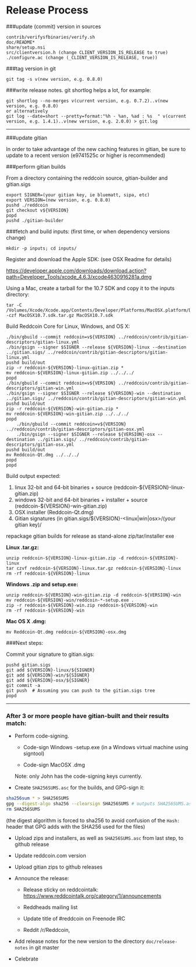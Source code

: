 Release Process
====================


###update (commit) version in sources

	contrib/verifysfbinaries/verify.sh
	doc/README*
	share/setup.nsi
	src/clientversion.h (change CLIENT_VERSION_IS_RELEASE to true)
	./configure.ac (change (_CLIENT_VERSION_IS_RELEASE, true))

###tag version in git

	git tag -s v(new version, e.g. 0.8.0)

###write release notes. git shortlog helps a lot, for example:

	git shortlog --no-merges v(current version, e.g. 0.7.2)..v(new version, e.g. 0.8.0)
	or alternatively
	git log --date=short --pretty=format:"%h - %an, %ad : %s  " v(current version, e.g. 1.4.1)..v(new version, e.g. 2.0.0) > git.log


* * *

###update gitian

 In order to take advantage of the new caching features in gitian, be sure to update to a recent version (e9741525c or higher is recommended)

###perform gitian builds

 From a directory containing the reddcoin source, gitian-builder and gitian.sigs
  
	export SIGNER=(your gitian key, ie bluematt, sipa, etc)
	export VERSION=(new version, e.g. 0.8.0)
	pushd ./reddcoin
	git checkout v${VERSION}
	popd
	pushd ./gitian-builder

###fetch and build inputs: (first time, or when dependency versions change)
 
	mkdir -p inputs; cd inputs/

 Register and download the Apple SDK: (see OSX Readme for details)
 
 https://developer.apple.com/downloads/download.action?path=Developer_Tools/xcode_4.6.3/xcode4630916281a.dmg
 
 Using a Mac, create a tarball for the 10.7 SDK and copy it to the inputs directory:
 
	tar -C /Volumes/Xcode/Xcode.app/Contents/Developer/Platforms/MacOSX.platform/Developer/SDKs/ -czf MacOSX10.7.sdk.tar.gz MacOSX10.7.sdk

 Build Reddcoin Core for Linux, Windows, and OS X:
  
	./bin/gbuild --commit reddcoin=v${VERSION} ../reddcoin/contrib/gitian-descriptors/gitian-linux.yml
	./bin/gsign --signer $SIGNER --release ${VERSION}-linux --destination ../gitian.sigs/ ../reddcoin/contrib/gitian-descriptors/gitian-linux.yml
	pushd build/out
	zip -r reddcoin-${VERSION}-linux-gitian.zip *
	mv reddcoin-${VERSION}-linux-gitian.zip ../../../
	popd
	./bin/gbuild --commit reddcoin=v${VERSION} ../reddcoin/contrib/gitian-descriptors/gitian-win.yml
	./bin/gsign --signer $SIGNER --release ${VERSION}-win --destination ../gitian.sigs/ ../reddcoin/contrib/gitian-descriptors/gitian-win.yml
	pushd build/out
	zip -r reddcoin-${VERSION}-win-gitian.zip *
	mv reddcoin-${VERSION}-win-gitian.zip ../../../
	popd
        ./bin/gbuild --commit reddcoin=v${VERSION} ../reddcoin/contrib/gitian-descriptors/gitian-osx.yml
        ./bin/gsign --signer $SIGNER --release ${VERSION}-osx --destination ../gitian.sigs/ ../reddcoin/contrib/gitian-descriptors/gitian-osx.yml
	pushd build/out
	mv Reddcoin-Qt.dmg ../../../
	popd
	popd

  Build output expected:

  1. linux 32-bit and 64-bit binaries + source (reddcoin-${VERSION}-linux-gitian.zip)
  2. windows 32-bit and 64-bit binaries + installer + source (reddcoin-${VERSION}-win-gitian.zip)
  3. OSX installer (Reddcoin-Qt.dmg)
  4. Gitian signatures (in gitian.sigs/${VERSION}-<linux|win|osx>/(your gitian key)/

repackage gitian builds for release as stand-alone zip/tar/installer exe

**Linux .tar.gz:**

	unzip reddcoin-${VERSION}-linux-gitian.zip -d reddcoin-${VERSION}-linux
	tar czvf reddcoin-${VERSION}-linux.tar.gz reddcoin-${VERSION}-linux
	rm -rf reddcoin-${VERSION}-linux

**Windows .zip and setup.exe:**

	unzip reddcoin-${VERSION}-win-gitian.zip -d reddcoin-${VERSION}-win
	mv reddcoin-${VERSION}-win/reddcoin-*-setup.exe .
	zip -r reddcoin-${VERSION}-win.zip reddcoin-${VERSION}-win
	rm -rf reddcoin-${VERSION}-win

**Mac OS X .dmg:**

	mv Reddcoin-Qt.dmg reddcoin-${VERSION}-osx.dmg

###Next steps:

Commit your signature to gitian.sigs:

	pushd gitian.sigs
	git add ${VERSION}-linux/${SIGNER}
	git add ${VERSION}-win/${SIGNER}
	git add ${VERSION}-osx/${SIGNER}
	git commit -a
	git push  # Assuming you can push to the gitian.sigs tree
	popd

-------------------------------------------------------------------------

### After 3 or more people have gitian-built and their results match:

- Perform code-signing.

    - Code-sign Windows -setup.exe (in a Windows virtual machine using signtool)

    - Code-sign MacOSX .dmg

  Note: only John has the code-signing keys currently.

- Create `SHA256SUMS.asc` for the builds, and GPG-sign it:
```bash
sha256sum * > SHA256SUMS
gpg --digest-algo sha256 --clearsign SHA256SUMS # outputs SHA256SUMS.asc
rm SHA256SUMS
```
(the digest algorithm is forced to sha256 to avoid confusion of the `Hash:` header that GPG adds with the SHA256 used for the files)

- Upload zips and installers, as well as `SHA256SUMS.asc` from last step, to github release

- Update reddcoin.com version
- Upload gitian zips to github releases

- Announce the release:

  - Release sticky on reddcointalk: https://www.reddcointalk.org/category/1/announcements

  - Reddheads mailing list

  - Update title of #reddcoin on Freenode IRC

  - Reddit /r/Reddcoin,

- Add release notes for the new version to the directory `doc/release-notes` in git master

- Celebrate 
